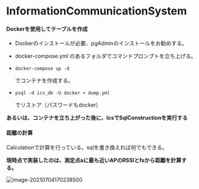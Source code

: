 # InformationCommunicationSystem

#### Dockerを使用してテーブルを作成

- Dockerのインストールが必要、pgAdminのインストールをお勧めする。

- docker-compose.yml のあるフォルダでコマンドプロンプトを立ち上げる。

- ```
  docker-compose up -d
  ```

  でコンテナを作成する。

- ```
  psql -d ics_db -U docker < dump.yml
  ```

  でリストア（パスワードもdocker）

**あるいは、コンテナを立ち上がった後に、IcsでSqlConstructionを実行する**

#### 距離の計算

Calculationで計算を行っている。sqlを書き換えれば何でもできる。

**現時点で実装したのは、測定点aに最も近いAPのRSSIとfsから距離を計算する。**

![image-20210704170238500](C:\Users\mo_wo\AppData\Roaming\Typora\typora-user-images\image-20210704170238500.png)

